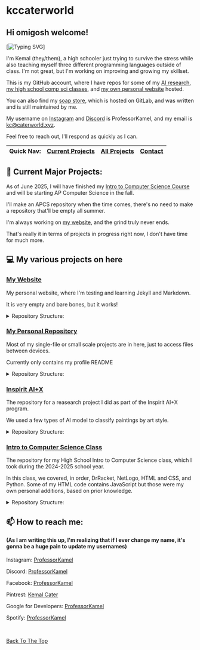 # kccaterworld

## Hi omigosh welcome!

[![Typing SVG](https://readme-typing-svg.demolab.com?font=Fira+Code&weight=100&pause=1000&vCenter=true&repeat=false&random=true&lines=Hi%2C+I'm+Kemal!)]


I'm Kemal (they/them), a high schooler just trying to survive the stress while also teaching myself three different programming languages outside of class.
I'm not great, but I'm working on improving and growing my skillset.

This is my GitHub account, where I have repos for some of my [AI research](https://github.com/kccaterworld/inspiritwork),
[my high school comp sci classes](https://github.com/kccaterworld/kcater70IntroToCS),
and [my own personal website](https://github.com/kccaterworld/kccaterworld.github.io) hosted.

You can also find my [soap store](https://go.caterworld.xyz/sudsysoapstore), which is hosted on GitLab, and was written and is still maintained by me.

My username on [Instagram](https://www.instagram.com/professorkamel?igsh=MTJodWRlOHRsdzh2Yw==) and [Discord](https://discord.com/users/1137731457167659031) is ProfessorKamel, and my email is kc@caterworld.xyz.

Feel free to reach out, I'll respond as quickly as I can.

| Quick Nav: | [Current Projects](#-current-major-projects) | [All Projects](#-my-various-projects-on-here) | [Contact](#-how-to-reach-me) |
| ----------- | ------------------------------------ | ------------------------------------ | --------------------------- |

## 🔭 Current Major Projects:
As of June 2025, I will have finished my [Intro to Computer Science Course](https://github.com/kccaterworld/kcater70IntroToCS) and will be starting AP Computer Science in the fall.

I'll make an APCS repository when the time comes, there's no need to make a repository that'll be empty all summer.

I'm always working on [my website](https://github.com/kccaterworld/kccaterworld.github.io), and the grind truly never ends.

That's really it in terms of projects in progress right now, I don't have time for much more.

## 💻 My various projects on here
### [My Website](https://github.com/kccaterworld/kccaterworld.github.io)
My personal website, where I'm testing and learning Jekyll and Markdown.

It is very empty and bare bones, but it works!

<details>
<summary>Repository Structure:</summary>

- [assets](https://github.com/kccaterworld/kccaterworld.github.io/tree/main/assets): Folder containing all the assets for this website
  - [css](https://github.com/kccaterworld/kccaterworld.github.io/tree/main/assets/css): Folder containing my stylesheet
- 404.html: 404 page for my website
- _config.yml: Not totally sure what this one does, it's from the GitHub Pages stuff
- index.md: My homepage markdown file
- testmark.md: Testing page for the website

</details>

### [My Personal Repository](https://github.com/kccaterworld/kccaterworld)
Most of my single-file or small scale projects are in here, just to access files between devices.

Currently only contains my profile README

<details>
<summary>Repository Structure:</summary>

- [README.md](https://github.com/kccaterworld/kccaterworld/blob/main/README.md): This README file

</details>

### [Inspirit AI+X](https://github.com/kccaterworld/inspiritwork)
The repository for a reasearch project I did as part of the Inspirit AI+X program.

We used a few types of AI model to classify paintings by art style.

<details>
<summary> Repository Structure: </summary>

- [README.md](https://github.com/kccaterworld/inspiritwork/blob/main/README.md): README file for this Repository
- mainish.ipynb: The Jupyter notebook containing all the code for the project

</details>

### [Intro to Computer Science Class](https://github.com/kccaterworld/kcater70IntroToCS)
The repository for my High School Intro to Computer Science class, which I took during the 2024-2025 school year.

In this class, we covered, in order, DrRacket, NetLogo, HTML and CSS, and Python.
Some of my HTML code contains JavaScript but those were my own personal additions, based on prior knowledge.

<details>
<summary>Repository Structure:</summary>

- [README.md](https://github.com/kccaterworld/kcater70IntroToCS/blob/main/README.md): README file for this Repository. It still needs to be updated.
- [HTML](https://github.com/kccaterworld/kcater70IntroToCS/tree/main/HTML): Contains all the HTML files
  - MyWebsite: Folder for MyWebsite project
  - Other HTML files
- [NetLogo](https://github.com/kccaterworld/kcater70IntroToCS/tree/main/NetLogo): Contains all the NetLogo files
  - All NetLogo files (no subdirectories)
- [Python](https://github.com/kccaterworld/kcater70IntroToCS/tree/main/Python): Contains all the Python files
  - DataProject: Folder for DataProject project
    - CSS: CSS for the project
    - HTML: HTML files are written to this directory
    - IMG: Images are saved to this directory
    - Main Python file
    - CSV data file
  - Misc: Contains all other Python files
  - pokemon: Folder for pokemon Project
    - CSS: The CSS file is written to this directory
    - HTML: HTML files are written to this directory 
    - img: Images for the project
      - back: Images of the back of the pokemon
      - front: Images of the front of the pokemon
      - inteleon image
    - Main Python file
    - CSV data file
  - pokemonTemplate: Folder with v2/template of my pokemon project
    - CSS: The CSS file is written to this directory
    - HTML: HTML files are written to this directory 
    - img: Images for the project
      - back: Images of the back of the pokemon
      - front: Images of the front of the pokemon
    - Main Python file
    - CSV data file
- [Racket](https://github.com/kccaterworld/kcater70IntroToCS/tree/main/Racket): Contains all the DrRacket files
  - All Racket files (no subdirectories)\

</details>

## 📫 How to reach me:
#### (As I am writing this up, I'm realizing that if I ever change my name, it's gonna be a huge pain to update my usernames)
Instagram: [ProfessorKamel](https://www.instagram.com/professorkamel?igsh=MTJodWRlOHRsdzh2Yw==)

Discord: [ProfessorKamel](https://discord.com/users/1137731457167659031)

Facebook: [ProfessorKamel](https://www.facebook.com/share/1ESDT8K8Sa/)

Pintrest: [Kemal Cater](https://www.pinterest.com/kemalcater/)

Google for Developers: [ProfessorKamel](http://g.dev/professorkamel)

Spotify: [ProfessorKamel](https://open.spotify.com/user/31uuicutk5i635gxru4fuw2crkv4?si=beaea893c13c4266)

<br>

[Back To The Top](#hi-omigosh-welcome)
